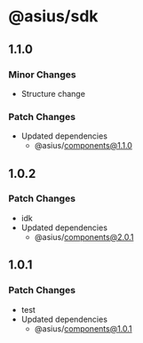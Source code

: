 # @asius/sdk

## 1.1.0

### Minor Changes

- Structure change

### Patch Changes

- Updated dependencies
  - @asius/components@1.1.0

## 1.0.2

### Patch Changes

- idk
- Updated dependencies
  - @asius/components@2.0.1

## 1.0.1

### Patch Changes

- test
- Updated dependencies
  - @asius/components@1.0.1
